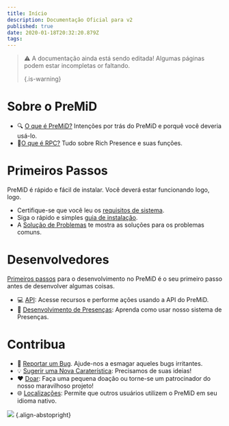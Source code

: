 ```yaml
---
title: Início
description: Documentação Oficial para v2
published: true
date: 2020-01-18T20:32:20.879Z
tags:
---
```


> :warning: A documentação ainda está sendo editada! Algumas páginas podem estar incompletas or faltando. 
> 
> {.is-warning}

# Sobre o PreMiD
- :mag: [O que é PreMiD?](/about) Intenções por trás do PreMiD e porquê você deveria usá-lo.
- :link:[O que é RPC?](https://discordapp.com/rich-presence) Tudo sobre Rich Presence e suas funções.

# Primeiros Passos

PreMiD é rápido e fácil de instalar. Você deverá estar funcionando logo, logo.

- Certifique-se que você leu os [requisitos de sistema](/install/requirements).
- Siga o rápido e simples [guia de instalação](/install).
- A [Solução de Problemas](/troubleshooting) te mostra as soluções para os problemas comuns.

# Desenvolvedores

[Primeiros passos](/dev) para o desenvolvimento no PreMiD é o seu primeiro passo antes de desenvolver algumas coisas.

- :computer: [API](/dev/api): Acesse recursos e performe ações usando a API do PreMiD.
- :wrench: [Desenvolvimento de Presenças](/dev/presence): Aprenda como usar nosso sistema de Presenças.

# Contribua
- :bug: [Reportar um Bug](https://github.com/PreMiD). Ajude-nos a esmagar aqueles bugs irritantes.
- :bulb: [Sugerir uma Nova Caraterística](https://discord.gg/premid): Precisamos de suas ideias!
- :heart: [Doar](https://www.patreon.com/Timeraa): Faça uma pequena doação ou torne-se um patrocinador do nosso maravilhoso projeto!
- :globe_with_meridians: [Localizações](https://translate.premid.app): Permite que outros usuários utilizem o PreMiD em seu idioma nativo.

![](https://beta.premid.app/img/logo.2b414dc2.gif) {.align-abstopright}